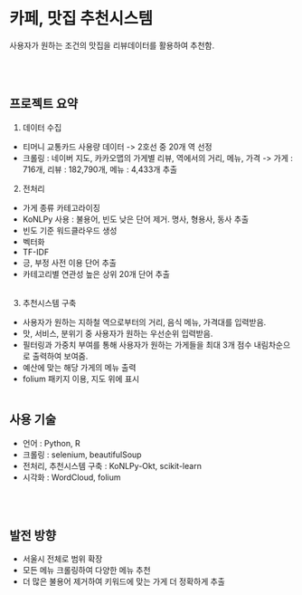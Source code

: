 # 카페, 맛집 추천시스템
사용자가 원하는 조건의 맛집을 리뷰데이터를 활용하여 추천함.


<br/><br/>

## 프로젝트 요약
1. 데이터 수집 
* 티머니 교통카드 사용량 데이터 -> 2호선 중 20개 역 선정
* 크롤링 : 네이버 지도, 카카오맵의 가게별 리뷰, 역에서의 거리, 메뉴, 가격 -> 가게 : 716개, 리뷰 : 182,790개, 메뉴 : 4,433개 추출
2. 전처리
* 가게 종류 카테고라이징
* KoNLPy 사용 : 불용어, 빈도 낮은 단어 제거. 명사, 형용사, 동사 추출
* 빈도 기준 워드클라우드 생성
* 벡터화
* TF-IDF 
* 긍, 부정 사전 이용 단어 추출
* 카테고리별 연관성 높은 상위 20개 단어 추출
<br/><br/>
3. 추천시스템 구축
* 사용자가 원하는 지하철 역으로부터의 거리, 음식 메뉴, 가격대를 입력받음.
* 맛, 서비스, 분위기 중 사용자가 원하는 우선순위 입력받음.
* 필터링과 가중치 부여를 통해 사용자가 원하는 가게들을 최대 3개 점수 내림차순으로 출력하여 보여줌.
* 예산에 맞는 해당 가게의 메뉴 출력
* folium 패키지 이용, 지도 위에 표시
<br/><br/>

## 사용 기술
* 언어 : Python, R
* 크롤링 : selenium, beautifulSoup
* 전처리, 추천시스템 구축 : KoNLPy-Okt, scikit-learn
* 시각화 : WordCloud, folium 

<br/><br/>
## 발전 방향
* 서울시 전체로 범위 확장
* 모든 메뉴 크롤링하여 다양한 메뉴 추천
* 더 많은 불용어 제거하여 키워드에 맞는 가게 더 정확하게 추출
